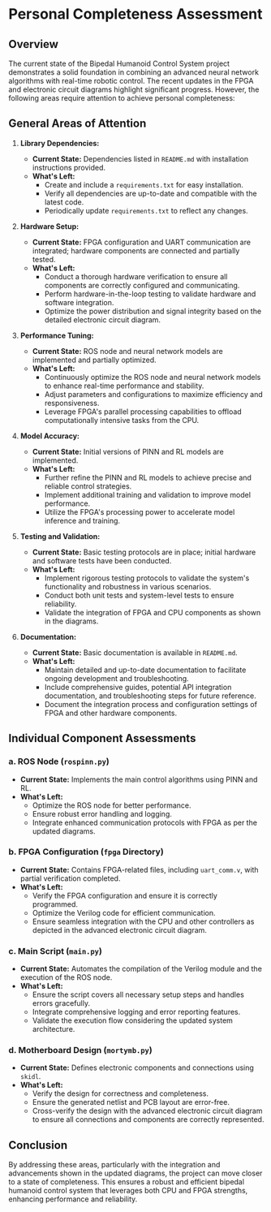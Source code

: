 # Personal Completeness Assessment

## Overview

The current state of the Bipedal Humanoid Control System project demonstrates a solid foundation in combining an advanced neural network algorithms with real-time robotic control. The recent updates in the FPGA and electronic circuit diagrams highlight significant progress. However, the following areas require attention to achieve personal completeness:

## General Areas of Attention

1. **Library Dependencies:**
   - **Current State:** Dependencies listed in `README.md` with installation instructions provided.
   - **What's Left:**
     - Create and include a `requirements.txt` for easy installation.
     - Verify all dependencies are up-to-date and compatible with the latest code.
     - Periodically update `requirements.txt` to reflect any changes.

2. **Hardware Setup:**
   - **Current State:** FPGA configuration and UART communication are integrated; hardware components are connected and partially tested.
   - **What's Left:**
     - Conduct a thorough hardware verification to ensure all components are correctly configured and communicating.
     - Perform hardware-in-the-loop testing to validate hardware and software integration.
     - Optimize the power distribution and signal integrity based on the detailed electronic circuit diagram.

3. **Performance Tuning:**
   - **Current State:** ROS node and neural network models are implemented and partially optimized.
   - **What's Left:**
     - Continuously optimize the ROS node and neural network models to enhance real-time performance and stability.
     - Adjust parameters and configurations to maximize efficiency and responsiveness.
     - Leverage FPGA's parallel processing capabilities to offload computationally intensive tasks from the CPU.

4. **Model Accuracy:**
   - **Current State:** Initial versions of PINN and RL models are implemented.
   - **What's Left:**
     - Further refine the PINN and RL models to achieve precise and reliable control strategies.
     - Implement additional training and validation to improve model performance.
     - Utilize the FPGA's processing power to accelerate model inference and training.

5. **Testing and Validation:**
   - **Current State:** Basic testing protocols are in place; initial hardware and software tests have been conducted.
   - **What's Left:**
     - Implement rigorous testing protocols to validate the system's functionality and robustness in various scenarios.
     - Conduct both unit tests and system-level tests to ensure reliability.
     - Validate the integration of FPGA and CPU components as shown in the diagrams.

6. **Documentation:**
   - **Current State:** Basic documentation is available in `README.md`.
   - **What's Left:**
     - Maintain detailed and up-to-date documentation to facilitate ongoing development and troubleshooting.
     - Include comprehensive guides, potential API integration documentation, and troubleshooting steps for future reference.
     - Document the integration process and configuration settings of FPGA and other hardware components.

## Individual Component Assessments

### a. ROS Node (`rospinn.py`)
   - **Current State:** Implements the main control algorithms using PINN and RL.
   - **What's Left:**
     - Optimize the ROS node for better performance.
     - Ensure robust error handling and logging.
     - Integrate enhanced communication protocols with FPGA as per the updated diagrams.

### b. FPGA Configuration (`fpga` Directory)
   - **Current State:** Contains FPGA-related files, including `uart_comm.v`, with partial verification completed.
   - **What's Left:**
     - Verify the FPGA configuration and ensure it is correctly programmed.
     - Optimize the Verilog code for efficient communication.
     - Ensure seamless integration with the CPU and other controllers as depicted in the advanced electronic circuit diagram.

### c. Main Script (`main.py`)
   - **Current State:** Automates the compilation of the Verilog module and the execution of the ROS node.
   - **What's Left:**
     - Ensure the script covers all necessary setup steps and handles errors gracefully.
     - Integrate comprehensive logging and error reporting features.
     - Validate the execution flow considering the updated system architecture.

### d. Motherboard Design (`mortymb.py`)
   - **Current State:** Defines electronic components and connections using `skidl`.
   - **What's Left:**
     - Verify the design for correctness and completeness.
     - Ensure the generated netlist and PCB layout are error-free.
     - Cross-verify the design with the advanced electronic circuit diagram to ensure all connections and components are correctly represented.

## Conclusion

By addressing these areas, particularly with the integration and advancements shown in the updated diagrams, the project can move closer to a state of completeness. This ensures a robust and efficient bipedal humanoid control system that leverages both CPU and FPGA strengths, enhancing performance and reliability.
